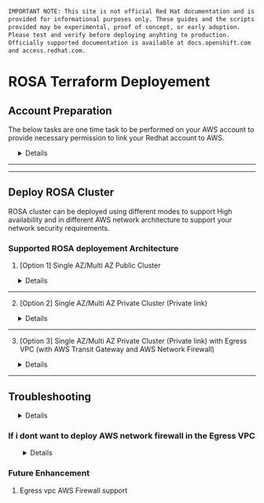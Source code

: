 ```
IMPORTANT NOTE: This site is not official Red Hat documentation and is provided for informational purposes only. These guides and the scripts provided may be experimental, proof of concept, or early adoption. Please test and verify before deploying anyhting to production. Officially supported documentation is available at docs.openshift.com and access.redhat.com.
```

# ROSA Terraform Deployement


## Account Preparation
The below tasks are one time task to be performed on your AWS account to provide necessary permission to link your Redhat account to AWS.

<details style="margin-left: 20px">
<summary>Details</summary>

* ### Install the required tools

  rosa cli : Refer the [link](https://docs.openshift.com/rosa/rosa_cli/rosa-get-started-cli.html) to install rosa cli.

  jq: Refer the [link](https://stedolan.github.io/jq/download/) to install jq.

  Terraform: Refer the [link](https://developer.hashicorp.com/terraform/tutorials/aws-get-started/install-cli) to install terraform.

  aws cli: Refer the [link](https://docs.aws.amazon.com/cli/latest/userguide/getting-started-install.html) to install aws cli.

* ### Generate to ROSA Offile Access Token

  The token can be obtainer from the [link](https://console.redhat.com/openshift/token/rosa). Login using your Red Hat account.

  test the token using the below command

  ```
  export ROSA_OFFLINE_TOKEN=<token value>
  rosa login --token=$ROSA_OFFLINE_TOKEN
  ```

  if successfull you should see the below
  `I: Logged in as '<Red Hat user>' on 'https://api.openshift.com'`

* ### Create Openshift Cluster Manger role 

  Openshift Cluster Manger role grants the required permissions for installation of ROSA clusters in OpenShift Cluster Manager. And links your 
  Red Hat and the AWS Account 

  run the below command to create the [ocm-role](https://docs.openshift.com/rosa/rosa_architecture/rosa-sts-about-iam-resources.html#rosa-sts-understanding-ocm-role_rosa-sts-about-iam-resources)

  `rosa create ocm-role --mode auto`

* ### Clone this repo

  Clone the repo

  `git clone https://github.com/Manoj2087/rosa-terraform.git`

* ### Configure AWS Credentials for Terraforrm AWS provider

  There are several ways to authenticate against AWS for your Terraform provider, more info refer [link](https://registry.terraform.io/providers/hashicorp/aws/latest/docs#authentication-and-configuration)

    #### Using AWS Cli 
    This is the simplest way for testing. Make sure the user has necessary IAM policy to perform the deployment in your AWS account 

    ```
    Note: for testing you can assign the user `AdministratorAccess` policy
    ```

    Run the below command and pass the AWS Access Key ID, AWS Secret Access Key and Default region name
    ```
    aws configure
    ```

</details>

---
---

## Deploy ROSA Cluster

ROSA cluster can be deployed using different modes to support High availability and in different AWS network architecture to support your network security requirements. 

### Supported ROSA deployement Architecture

1. [Option 1] Single AZ/Multi AZ Public Cluster

<details style="margin-left: 20px">
<summary>Details</summary>

**To deploy** `Single AZ Public Cluster`
<details style="margin-left: 30px">
<summary>Details</summary>

![Single AZ Public Cluster](documents/images/rosa-network-pattern-v1-single-az-public.png)

```
export ROSA_OFFLINE_TOKEN="<update rosa token value>"
export TRANSIT_GATEWAY_ID=""
cd 02-rosa-cluster
sed -e "s/@@rosa-token@@/$ROSA_OFFLINE_TOKEN/" \
  -e "s/@@multiaz@@/false/" \
  -e "s/@@private-cluster@@/false/" \
  -e "s/@@transitgw-used@@/false/" \
  -e "s/@@transitgw-id@@/$TRANSIT_GATEWAY_ID/" \
  -e "s/@@deploy-workstation@@/false/" \
  variable.auto.tfvars.sample \
  > variable.auto.tfvars
terraform init
terraform plan
terraform apply -auto-approve
cd ..
```
</details>

---

**To deploy** `Multi AZ Public Cluster`

<details style="margin-left: 30px">
<summary>Details</summary>

![Multi AZ Public Cluster](documents/images/rosa-network-pattern-v1-multi-az-public.png)

```
export ROSA_OFFLINE_TOKEN="<update rosa token value>"
export TRANSIT_GATEWAY_ID=""
cd 02-rosa-cluster
sed -e "s/@@rosa-token@@/$ROSA_OFFLINE_TOKEN/" \
  -e "s/@@multiaz@@/true/" \
  -e "s/@@private-cluster@@/false/" \
  -e "s/@@transitgw-used@@/false/" \
  -e "s/@@transitgw-id@@/$TRANSIT_GATEWAY_ID/" \
  -e "s/@@deploy-workstation@@/false/" \
  variable.auto.tfvars.sample \
  > variable.auto.tfvars
terraform init
terraform plan
terraform apply -auto-approve
cd ..
```
</details>

---

**To access the console** `Single AZ/Multi AZ Public Cluster`, 

<details style="margin-left: 30px">
<summary>Details</summary>

refer the console url from the terraform output. 

```
cd 02-rosa-cluster
terraform output -json | jq .rosa_console_url.value.url -r
cd ..
```
</details>

---

**To delete** `Single AZ/Multi AZ Public Cluster`

<details style="margin-left: 30px">
<summary>Details</summary>

```
cd 02-rosa-cluster
terraform plan -destroy
terraform apply -destroy -auto-approve
cd ..
```
</details>

---

</details>

---

2. [Option 2] Single AZ/Multi AZ Private Cluster (Private link)

<details style="margin-left: 20px">
<summary>Details</summary>

**To deploy** `Single AZ Private Cluster (Private link)`
<details style="margin-left: 30px">
<summary>Details</summary>

![Single AZ Private Cluster (Private link)](documents/images/rosa-network-pattern-v1-single-az-private.png)

```
export ROSA_OFFLINE_TOKEN="<update rosa token value>"
export TRANSIT_GATEWAY_ID=""
cd 02-rosa-cluster
sed -e "s/@@rosa-token@@/$ROSA_OFFLINE_TOKEN/" \
  -e "s/@@multiaz@@/false/" \
  -e "s/@@private-cluster@@/true/" \
  -e "s/@@transitgw-used@@/false/" \
  -e "s/@@transitgw-id@@/$TRANSIT_GATEWAY_ID/" \
  -e "s/@@deploy-workstation@@/true/" \
  variable.auto.tfvars.sample \
  > variable.auto.tfvars
terraform init
terraform plan
terraform apply -auto-approve
cd ..
```
</details>

---

**To deploy** `Multi AZ Private Cluster (Private link)`

<details style="margin-left: 30px">
<summary>Details</summary>

![Multi AZ Private Cluster (Private link)](documents/images/rosa-network-pattern-v1-multi-az-private.png)

```
export ROSA_OFFLINE_TOKEN="<update rosa token value>"
export TRANSIT_GATEWAY_ID=""
cd 02-rosa-cluster
sed -e "s/@@rosa-token@@/$ROSA_OFFLINE_TOKEN/" \
  -e "s/@@multiaz@@/true/" \
  -e "s/@@private-cluster@@/true/" \
  -e "s/@@transitgw-used@@/false/" \
  -e "s/@@transitgw-id@@/$TRANSIT_GATEWAY_ID/" \
  -e "s/@@deploy-workstation@@/true/" \
  variable.auto.tfvars.sample \
  > variable.auto.tfvars
terraform init
terraform plan
terraform apply -auto-approve
cd ..
```
</details>

---

**To access the console** `Single AZ/Multi AZ Private Cluster (Private link)`, 

<details style="margin-left: 30px">
<summary>Details</summary>

refer the console url from the terraform output. 

```
cd 02-rosa-cluster
terraform output -json | jq .rosa_console_url.value.url -r
cd ..
```

```
Note: Since the ROSA API and Console are only accessable internally, but setting the `DEPLOY_WORKSTATION` variable in the `variable.auto.tfvars` file, this also deploys a Linux Workstation (to use `oc cli`) and a windows Workstation (to use the console) in the ROSA VPC Private Subnet.
```
</details>

---

**To delete** `Single AZ/Multi AZ Private Cluster (Private link)`

<details style="margin-left: 30px">
<summary>Details</summary>

```
cd 02-rosa-cluster
terraform plan -destroy
terraform apply -destroy -auto-approve
cd ..
```
</details>

---

</details>

---

3. [Option 3] Single AZ/Multi AZ Private Cluster (Private link) with Egress VPC (with AWS Transit Gateway and AWS Network Firewall)

<details style="margin-left: 20px">
<summary>Details</summary>

**To deploy** `Single AZ Private Cluster (Private link) with Egress VPC (with AWS Transit Gateway and AWS Network Firewall)`
<details style="margin-left: 30px">
<summary>Details</summary>

![Single AZ Private Cluster (Private link) with Egress VPC (with AWS Transit Gateway and AWS Network Firewall)](documents/images/rosa-network-pattern-v1-single-az-private-tg.png)

Deploy the Egress VPC 

`Note: Skip this deployment of Egress VPC step and continue with Deploy the cluster if your environment already has a Egress VPC with Transit Gateway setup`

```

cd 01-ingress-network
terraform init
terraform plan
terraform apply -auto-approve
terraform output -json | jq .transit_gateway_id.value -r
cd ..
```

Deploy the cluster

```

export ROSA_OFFLINE_TOKEN="<update rosa token value>"
export TRANSIT_GATEWAY_ID="<update Transit GW value>"
cd 02-rosa-cluster
sed -e "s/@@rosa-token@@/$ROSA_OFFLINE_TOKEN/" \
  -e "s/@@multiaz@@/false/" \
  -e "s/@@private-cluster@@/true/" \
  -e "s/@@transitgw-used@@/true/" \
  -e "s/@@transitgw-id@@/$TRANSIT_GATEWAY_ID/" \
  -e "s/@@deploy-workstation@@/true/" \
  variable.auto.tfvars.sample \
  > variable.auto.tfvars
terraform init
terraform plan
terraform apply -auto-approve
cd ..
```
</details>

---

**To deploy** `Multi AZ Private Cluster (Private link) with Egress VPC (with AWS Transit Gateway and AWS Network Firewall)`

<details style="margin-left: 30px">
<summary>Details</summary>

![Multi AZ Private Cluster (Private link) with Egress VPC (with AWS Transit Gateway and AWS Network Firewall)](documents/images/rosa-network-pattern-v1-multi-az-private-tg.png)

Deploy the Egress VPC 

`Note: Skip this deployment of Egress VPC step and continue with Deploy the cluster if your environment already has a Egress VPC with Transit Gateway setup`

```
cd 01-ingress-network
terraform init
terraform plan
terraform apply -auto-approve
terraform output -json | jq .transit_gateway_id.value -r
cd ..
```

Deploy the cluster

```
export ROSA_OFFLINE_TOKEN="<update rosa token value>"
export TRANSIT_GATEWAY_ID="<update Transit GW value>"
cd 02-rosa-cluster
sed -e "s/@@rosa-token@@/$ROSA_OFFLINE_TOKEN/" \
  -e "s/@@multiaz@@/true/" \
  -e "s/@@private-cluster@@/true/" \
  -e "s/@@transitgw-used@@/true/" \
  -e "s/@@transitgw-id@@/$TRANSIT_GATEWAY_ID/" \
  -e "s/@@deploy-workstation@@/true/" \
  variable.auto.tfvars.sample \
  > variable.auto.tfvars
terraform init
terraform plan
terraform apply -auto-approve
cd ..
```
</details>

---

**To access the console** `Single AZ/Multi AZ Private Cluster (Private link) with Egress VPC (with AWS Transit Gateway and AWS Network Firewall)` 

<details style="margin-left: 30px">
<summary>Details</summary>

refer the console url from the terraform output. 

```
cd 02-rosa-cluster
terraform output -json | jq .rosa_console_url.value.url -r
cd ..
```

```
Note: Since the ROSA API and Console are only accessable internally, but setting the `DEPLOY_WORKSTATION` variable in the `variable.auto.tfvars` file, this also deploys a Linux Workstation (to use `oc cli`) and a windows Workstation (to use the console) in the ROSA VPC Private Subnet.
```
</details>

---

**To delete** `Single AZ/Multi AZ Private Cluster (Private link) with Egress VPC (with AWS Transit Gateway and AWS Network Firewall)`

<details style="margin-left: 30px">
<summary>Details</summary>

Delete the cluster 

```
cd 02-rosa-cluster
terraform plan -destroy
terraform apply -destroy -auto-approve
cd ..
```
Delete the Egress VPC 

`Note: Skip this delete of Egress VPC step if your environment already has a Egress VPC with Transit Gateway setup`

```
cd 01-ingress-network
terraform plan -destroy
terraform apply -destroy -auto-approve
cd ..
```

</details>

---

</details>

---


## Troubleshooting

<details style="margin-left: 20px">
<summary>Details</summary>

### How to RDP into the Windows Workstation deployed in the Private network

<details style="margin-left: 30px">
<summary>Details</summary>

If you deploy the cluster as as private cluster. In order, to access the ROSA console, you might need a workstation with a browser within your private network. 

To facilate this, as part of the Terraform deployment if the `DEPLOY_WORKSTATION` is set to true in the `02-rosa-cluster/variable.auto.tfvars` file, this will deploy a Windows worksation 

![Private Workstation](documents/images/private-workstation.png)


Private Windows Workatstion will be configured with the an RDP enabled user `rdp-user`. The password for this user is stored in the AWS secrets manager as name `<cluster-prefix>-<env>-<region-short>-workstation-windows-rdp-user-<random-number>`

Example,

![Windows Workstation rds-user secret](documents/images/windows-workstation-secret.png)

You can then use the AWS Systems Manager Fleet Manager - remote desktop using the `User credentials` authentication method with the abve retreived user name and password. For more information refer [link](https://docs.aws.amazon.com/systems-manager/latest/userguide/fleet-rdp.html#fleet-rdp-connect-to-node)

</details>

### How to ssh into the Linux Workstation deployed in the Private network

<details style="margin-left: 30px">
<summary>Details</summary>

If you deploy the cluster as as private cluster. In order, to access the ROSA api or use oc cli, you might need a linux workstation within your private network. 

To facilate this, as part of the Terraform deployment if the `DEPLOY_WORKSTATION` is set to true in the `02-rosa-cluster/variable.auto.tfvars` file, this will deploy a Linux worksation. 

![Private Workstation](documents/images/private-workstation.png)

You can use the AWS Systems Manager Fleet Manager to start a terminal connection.

</details>

### Logs for creating or deletion of rosa cluster

<details style="margin-left: 30px">
<summary>Details</summary>

The error logs for the creation and deletion of rosa cluster are pushed to the below location

`$HOME/.terraform-rosa/logs/create-rosa-cluster`

`$HOME/.terraform-rosa/logs/delete-rosa-cluster`

</details>

### Issues with creating or deletion of rosa cluster

<details style="margin-left: 30px">
<summary>Details</summary>

If there is issue with the creation or deletion to get detailed error set `debug = true`

update `main.tf`

````
resource "shell_script" "rosa_cluster" {
  lifecycle_commands {
    create = templatefile("${path.module}/script-templates/create-cluster.tftpl",
        {
          ..
          ..
          debug = true
          ..
          ..
        }
    )
    read = templatefile("${path.module}/script-templates/read-cluster.tftpl",
        {
          ..
          ..
          debug = true
          ..
          ..
        }
    )
    # update = file("${path.module}/scripts/update.sh")
    delete = templatefile("${path.module}/script-templates/delete-cluster.tftpl",
        {
          ..
          ..
          debug = true
          ..
          ..
        }
    )
  }

  environment = {}

  sensitive_environment = {
    ROSA_OFFLINE_ACCESS_TOKEN = var.ROSA_TOKEN
  }

  interpreter = ["/bin/bash", "-c"]
}
````
</details>

</details>

### If i dont want to deploy AWS network firewall in the Egress VPC

<details style="margin-left: 30px">
<summary>Details</summary>

If you do not require the AWS Network firewall to configure your own firewall device, you can ignore the deployment by setting the below value to `false` in the `01-ingress-network/variables.tf`

```
variable "DEPLOY_FIREWALL" {
  type = bool
  default = false
}
```
![Egress VPC without AWS Network Firewall](documents/images/egress-vpc-without-fw.png)


</details>

</details>

### Future Enhancement
1. Egress vpc AWS Firewall support
